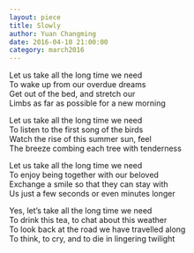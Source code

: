 ```yaml
---
layout: piece
title: Slowly
author: Yuan Changming
date: 2016-04-10 21:00:00
category: march2016
---
```

Let us take all the long time we need<br>
To wake up from our overdue dreams<br>
Get out of the bed, and stretch our<br>
Limbs as far as possible for a new morning

Let us take all the long time we need<br>
To listen to the first song of the birds<br>
Watch the rise of this summer sun, feel<br>
The breeze combing each tree with tenderness

Let us take all the long time we need<br>
To enjoy being together with our beloved<br>
Exchange a smile so that they can stay with<br>
Us just a few seconds or even minutes longer

Yes, let’s take all the long time we need<br>
To drink this tea, to chat about this weather<br>
To look back at the road we have travelled along<br>
To think, to cry, and to die in lingering twilight